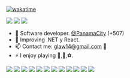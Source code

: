 [![wakatime](https://wakatime.com/badge/user/a32a65d6-5d33-48c6-a0bb-e6335609cd6c.svg)](https://wakatime.com/@a32a65d6-5d33-48c6-a0bb-e6335609cd6c)

[<img src="https://img.shields.io/badge/linkedin-%230077B5.svg?&style=for-the-badge&logo=linkedin&logoColor=white" />](https://www.linkedin.com/in/carlyle-komalram-321524160/)
[<img src="https://img.shields.io/badge/youtube-%230077B5.svg?&style=for-the-badge&logo=youtube&logoColor=white&color=FF0000" />](https://www.youtube.com/channel/UCgBuzq1h0kWzu7PPPaDpNwQ)
[<img src="https://img.shields.io/badge/instagram-%2312100E.svg?&style=for-the-badge&logo=instagram&logoColor=white" />](https://www.instagram.com/ck_pty/?igshid=YmMyMTA2M2Y%3D)

- 🏢 Software developer. [@PanamaCity](https://goo.gl/maps/tYkJBEEfa6TNWv1J7) (+507)
- 🌱 Improving .NET y React.
- 📫 Contact me: glaw14@gmail.com 📩
- ⚡ I enjoy playing 🎹,🏀,⚽.

[<img src="https://img.shields.io/badge/React-%2320232a?style=for-the-badge&logo=react&logoColor=%2361DAFB" />](https://reactjs.org/)
[<img src="https://img.shields.io/badge/Angular-%23DD0031?style=for-the-badge&logo=angular&logoColor=white" />](https://angular.io/)
[<img src="https://img.shields.io/badge/React_Native-%2320232a?style=for-the-badge&logo=react&logoColor=%2361DAFB" />](https://reactnative.dev/)
[<img src="https://img.shields.io/badge/Ionic-%233776AB?style=for-the-badge&logo=ionic&logoColor=white" />](https://ionicframework.com/)
[<img src="https://img.shields.io/badge/Node.js-%23339933?style=for-the-badge&logo=node.js&logoColor=white" />](https://nodejs.org/)
[<img src="https://img.shields.io/badge/NestJS-%23E0234E?style=for-the-badge&logo=nestjs&logoColor=white" />](https://nestjs.com/)
[<img src="https://img.shields.io/badge/.NET-%23512BD4?style=for-the-badge&logo=.net&logoColor=white" />](https://dotnet.microsoft.com/)
[<img src="https://img.shields.io/badge/Docker-%232496ED?style=for-the-badge&logo=docker&logoColor=white" />](https://www.docker.com/)
[<img src="https://img.shields.io/badge/Kubernetes-%23326ce5?style=for-the-badge&logo=kubernetes&logoColor=white" />](https://kubernetes.io/)
[<img src="https://img.shields.io/badge/Microsoft_Azure-%230072C6?style=for-the-badge&logo=microsoft-azure&logoColor=white" />](https://azure.microsoft.com/)
[<img src="https://img.shields.io/badge/SQL_Server-%23CC2927?style=for-the-badge&logo=microsoft-sql-server&logoColor=white" />](https://www.microsoft.com/en-us/sql-server/)
[<img src="https://img.shields.io/badge/MongoDB-%234ea94b?style=for-the-badge&logo=mongodb&logoColor=white" />](https://www.mongodb.com/)
